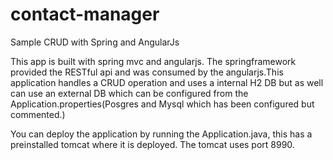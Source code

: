 # contact-manager
Sample CRUD with Spring and AngularJs


This app is built with spring mvc and angularjs. The springframework provided the RESTful api and was consumed by the angularjs.This application handles a CRUD operation and uses a internal H2 DB but as well can use an external DB which can be configured from the Application.properties(Posgres and Mysql which has been configured but commented.)

You can deploy the application by running the Application.java, this has a preinstalled tomcat where it is deployed. The tomcat uses port 8990.

